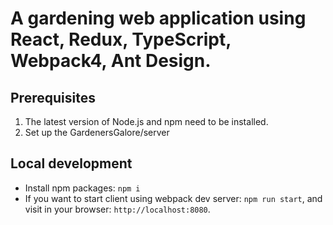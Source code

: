 # A gardening web application using React, Redux, TypeScript, Webpack4, Ant Design.

## Prerequisites
1. The latest version of Node.js and npm need to be installed.
2. Set up the GardenersGalore/server

## Local development
* Install npm packages: `npm i`
* If you want to start client using webpack dev server: `npm run start`, and visit in your browser: `http://localhost:8080`.
